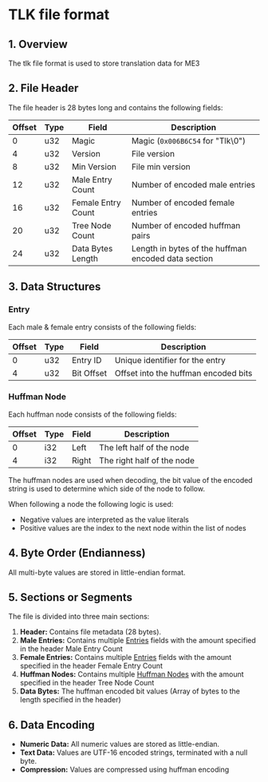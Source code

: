 # TLK file format

## 1. Overview

The tlk file format is used to store translation data for ME3

## 2. File Header

The file header is 28 bytes long and contains the following fields:

| Offset | Type | Field              | Description                                         |
| ------ | ---- | ------------------ | --------------------------------------------------- |
| 0      | u32  | Magic              | Magic (`0x006B6C54` for "Tlk\0")                    |
| 4      | u32  | Version            | File version                                        |
| 8      | u32  | Min Version        | File min version                                    |
| 12     | u32  | Male Entry Count   | Number of encoded male entries                      |
| 16     | u32  | Female Entry Count | Number of encoded female entries                    |
| 20     | u32  | Tree Node Count    | Number of encoded huffman pairs                     |
| 24     | u32  | Data Bytes Length  | Length in bytes of the huffman encoded data section |


## 3. Data Structures

### Entry

Each male & female entry consists of the following fields:

| Offset | Type | Field      | Description                          |
| ------ | ---- | ---------- | ------------------------------------ |
| 0      | u32  | Entry ID   | Unique identifier for the entry      |
| 4      | u32  | Bit Offset | Offset into the huffman encoded bits |

### Huffman Node

Each huffman node consists of the following fields:

| Offset | Type | Field | Description                |
| ------ | ---- | ----- | -------------------------- |
| 0      | i32  | Left  | The left half of the node  |
| 4      | i32  | Right | The right half of the node |

The huffman nodes are used when decoding, the bit value of the encoded string is used
to determine which side of the node to follow.

When following a node the following logic is used:

- Negative values are interpreted as the value literals
- Positive values are the index to the next node within the list of nodes 

## 4. Byte Order (Endianness)
All multi-byte values are stored in little-endian format.

## 5. Sections or Segments
The file is divided into three main sections:

1. **Header:** Contains file metadata (28 bytes).
2. **Male Entries:** Contains multiple [Entries](#entry) fields with the amount specified in the header Male Entry Count 
2. **Female Entries:** Contains multiple [Entries](#entry) fields with the amount specified in the header Female Entry Count
3. **Huffman Nodes:** Contains multiple [Huffman Nodes](#huffman-node) with the amount specified in the header Tree Node Count
4. **Data Bytes:** The huffman encoded bit values (Array of bytes to the length specified in the header)

## 6. Data Encoding
- **Numeric Data:** All numeric values are stored as little-endian.
- **Text Data:** Values are UTF-16 encoded strings, terminated with a null byte.
- **Compression:** Values are compressed using huffman encoding
